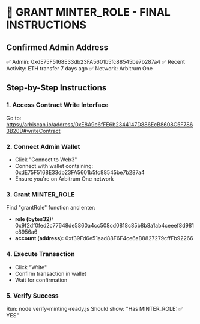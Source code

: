 # 🚀 GRANT MINTER_ROLE - FINAL INSTRUCTIONS

## Confirmed Admin Address
✅ Admin: 0xdE75F5168E33db23FA5601b5fc88545be7b287a4
✅ Recent Activity: ETH transfer 7 days ago
✅ Network: Arbitrum One

## Step-by-Step Instructions

### 1. Access Contract Write Interface
Go to: https://arbiscan.io/address/0xE8A9c6fFE6b2344147D886EcB8608C5F7863B20D#writeContract

### 2. Connect Admin Wallet
- Click "Connect to Web3"
- Connect with wallet containing: 0xdE75F5168E33db23FA5601b5fc88545be7b287a4
- Ensure you're on Arbitrum One network

### 3. Grant MINTER_ROLE
Find "grantRole" function and enter:
- **role (bytes32):** 0x9f2df0fed2c77648de5860a4cc508cd0818c85b8b8a1ab4ceeef8d981c8956a6
- **account (address):** 0xf39Fd6e51aad88F6F4ce6aB8827279cffFb92266

### 4. Execute Transaction
- Click "Write"
- Confirm transaction in wallet
- Wait for confirmation

### 5. Verify Success
Run: node verify-minting-ready.js
Should show: "Has MINTER_ROLE: ✅ YES"
